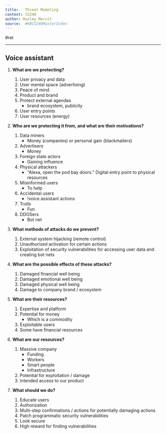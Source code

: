 ```yaml
---
title:   Threat Modeling
context: CS240
author: Huxley Marvit 
source:  #KBCS240MasterIndex
---
```


#ret 

---

## Voice assistant
1.  **What are we protecting?**
	1.  User privacy and data
	2.  User mental space (advertising)
	3.  Peace of mind
	4.  Product and brand
	5.  Protect external agendas
		-  brand ecosystem, publicity
	6.  User entry points
	7.  User resources (energy)
	
2.  **Who are we protecting it from, and what are their motivations?**
	1.  Data miners
		- Money (companies) or personal gain (blackmailers)
	2.  Advertisers 
		-  Money
	3.  Foreign state actors 
		-  Gaining influence
	4.  Physical attackers
		-  "Alexa, open the pod bay doors." Digital entry point to physical resources
	5.  Misinformed users
		-  To help
	6.  Accidental users
		-  !voice assistant actions
	7. Trolls
		- Fun
	8. DDOSers 
		- Bot net

3.  **What methods of attacks do we prevent?**
	1. External system hijacking (remote control)
	2. Unauthorized activation for certain actions
	3. Exploitation of security vulnerabilities for accessing user data and creating bot nets
	
4. **What are the possible effects of these attacks?**
	1. Damaged financial well being 
	2. Damaged emotional well being
	3. Damaged physical well being 
	4. Damage to company brand / ecosystem 

5.  **What are their resources?**
	1. Expertise and platform
	2. Potential for money
		- Which is a commodity 
	3. Exploitable users
	4. Some have financial resources
	
6.  **What are our resources?**
	1. Massive company
		- Funding
		- Workers
		- Smart people
		- Infrastructure
	2. Potential for exploitation / damage
	3. Intended access to our product

7. **What should we do?**
	1. Educate users
	2. Authorization
	3. Multi-step confirmations / actions for potentially damaging actions
	4. Patch programmatic security vulnerabilities
	5. Look secure
	6. High reward for finding vulnerabilities









